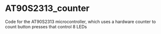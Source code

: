 # AT90S2313_counter
Code for the AT90S2313 microcontroller, which uses a hardware counter to count button presses that control 8 LEDs
